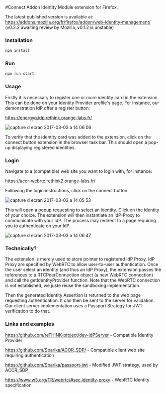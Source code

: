 #Connect Addon
Identity Module extension for Firefox.

The latest published version is available at:
https://addons.mozilla.org/fr/firefox/addon/web-identity-management/
(v0.2.2 awaiting review by Mozilla, v0.1.2 is unstable)

### Installation
``` bash
npm install
```

### Run
``` bash
npm run start
```

### Usage
Firstly it is necessary to register one or more identity card in the extension.
This can be done on your Identity Provider profile's page. For instance, our demonstration IdP offer a register button:

https://energyq.idp.rethink.orange-labs.fr/

![capture d ecran 2017-03-03 a 14 06 06](https://cloud.githubusercontent.com/assets/1267701/23552231/12e4706c-001b-11e7-8e14-35b072371df6.png)

To verify that the identity card was added to the extension, click on the connect button extension in the browser task bar.
This should open a pop-up displaying registered identities.

### Login
Navigate to a (compatible) web site you want to login with, for instance:

https://acor-webrtc.rethink2.orange-labs.fr/

Following the login instructions, click on the connect button. 

![capture d ecran 2017-03-03 a 14 05 53](https://cloud.githubusercontent.com/assets/1267701/23552229/1025c2c2-001b-11e7-9caa-758768259c7c.png)

This will open a popup requesting to select an identity. Click on the identity of your choice. The extension will then instantiate an IdP-Proxy to communicate with your IdP. The process may redirect to a page requiring you to authenticate on your IdP.

![capture d ecran 2017-03-03 a 14 06 47](https://cloud.githubusercontent.com/assets/1267701/23552233/156b6908-001b-11e7-969f-6c134c2c59f8.png)


### Technically?
The extension is merely used to store pointer to registered IdP Proxy. IdP Proxy are specified by WebRTC to allow user-to-user authentication. Once the user select an identity (and thus an IdP Proxy), the extension passes the references to a RTCPeerConnection object (a new WebRTC connection) and call the getIdentityProvider function. Note that the WebRTC connection is not established, we juste reuse the sandboxing implementation.

Then the generated Identity Assertion is returned to the web page requesting authentication. It can then be sent to the server for validation. Our client server implementation uses a Passport Strategy for JWT verification to do that. 

### Links and examples
https://github.com/reTHINK-project/dev-IdPServer - Compatible Identity Provider 

https://github.com/Sparika/ACOR_SDP/ - Compatible client web site requiring authentication

https://github.com/Sparika/passport-jwt - Modified JWT strategy, used by ACOR_SDP

https://www.w3.org/TR/webrtc/#sec.identity-proxy - WebRTC Identity specification
